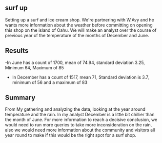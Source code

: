 ## surf up
 Setting up a surf and ice cream shop. We're partnering with W.Avy and he wants more information about the weather before committing on opening this shop on the island of Oahu. We will make an analyst over the course of previous year of the temperature of the months of December and June.
 
## Results

-In June has a count of 1700, mean of 74.94, standard deviation 3.25, Minimum 64, Maximum of 85 

- In December has a count of 1517, mean 71, Standard deviation is 3.7, minimum of 56 and a maximum of 83

## Summary 
From My gathering and analyzing the data, looking at the year around temperature and the rain. In my analyst December is a little bit chillier than the month of June. For more information to reach a decisive conclusion, we would need to run more queries to take more inconsideration on the rain, also we would need more information about the community and visitors all year round to make if this would be the right spot for a surf shop.
